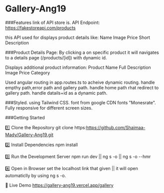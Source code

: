 # Gallery-Ang19
###Features
link of API store is.
API Endpoint: https://fakestoreapi.com/products

this API used for displays product details like:
Name
Image
Price
Short Description

###Product Details Page:
By clicking a on specific product it will navigates to a details page (/products/[id]) with dynamic id.

Displays additional product information:
Product Name
Full Description
Image
Price
Category

Used angular routing in app.routes.ts to acheive dynamic routing.
handle empthy path,error path and gallery path.
handle home path rhat redirect to gallery path.
handle datails+id as a dynamic path.

###Styled.
using Tailwind CSS.
font from google CDN fonts "Monesrate".
Fully responsive for different screen sizes.

###Getting Started

1️⃣ Clone the Repository
git clone https:https://github.com/Shaimaa-Mady/Gallery-Ang19.git

2️⃣ Install Dependencies
npm install

3️⃣ Run the Development Server
npm run dev || ng s -o || ng s -o --hmr

4️⃣ Open in Browser
set the localhost link that given || it will open automaticlly by using ng s -o.

🔗 Live Demo
https://gallery-ang19.vercel.app/gallery

